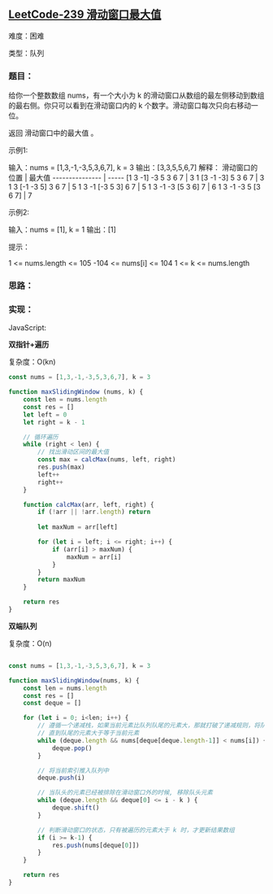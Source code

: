 ## [LeetCode-239 滑动窗口最大值](https://xleetcode.cn/problems/sliding-window-maximum/)

难度：困难

类型：队列


### 题目：

给你一个整数数组 nums，有一个大小为 k 的滑动窗口从数组的最左侧移动到数组的最右侧。你只可以看到在滑动窗口内的 k 个数字。滑动窗口每次只向右移动一位。

返回 滑动窗口中的最大值 。


示例1:

输入：nums = [1,3,-1,-3,5,3,6,7], k = 3
输出：[3,3,5,5,6,7]
解释：
滑动窗口的位置                   | 最大值
---------------                | -----
[1  3  -1] -3  5  3  6  7      | 3
 1 [3  -1  -3] 5  3  6  7      | 3
 1  3 [-1  -3  5] 3  6  7      | 5
 1  3  -1 [-3  5  3] 6  7      | 5
 1  3  -1  -3 [5  3  6] 7      | 6
 1  3  -1  -3  5 [3  6  7]     | 7


示例2: 

输入：nums = [1], k = 1
输出：[1]

提示：

1 <= nums.length <= 105
-104 <= nums[i] <= 104
1 <= k <= nums.length



### 思路：




### 实现：

JavaScript:

**双指针+遍历** 

复杂度：O(kn)

```js
const nums = [1,3,-1,-3,5,3,6,7], k = 3

function maxSlidingWindow (nums, k) {
    const len = nums.length
    const res = []
    let left = 0
    let right = k - 1

    // 循环遍历
    while (right < len) {
        // 找出滑动区间的最大值
        const max = calcMax(nums, left, right)
        res.push(max)
        left++
        right++
    }

    function calcMax(arr, left, right) {
        if (!arr || !arr.length) return 
        
        let maxNum = arr[left]

        for (let i = left; i <= right; i++) {
            if (arr[i] > maxNum) {
                maxNum = arr[i]
            }
        }
        return maxNum
    }

    return res
}

```



**双端队列**

复杂度：O(n)

```js

const nums = [1,3,-1,-3,5,3,6,7], k = 3

function maxSlidingWindow(nums, k) {
    const len = nums.length
    const res = []
    const deque = []

    for (let i = 0; i<len; i++) {
        // 遵循一个递减栈，如果当前元素比队列队尾的元素大，那就打破了递减规则，将队尾的元素出队，
        // 直到队尾的元素大于等于当前元素
        while (deque.length && nums[deque[deque.length-1]] < nums[i]) {
            deque.pop()
        }

        // 将当前索引推入队列中
        deque.push(i)

        // 当队头的元素已经被排除在滑动窗口外的时候, 移除队头元素
        while (deque.length && deque[0] <= i - k ) {
            deque.shift()
        }

        // 判断滑动窗口的状态，只有被遍历的元素大于 k 时，才更新结果数组
        if (i >= k-1) {
            res.push(nums[deque[0]])
        }
    }

    return res
}

```